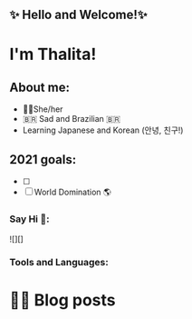 ## ✨ Hello and Welcome!✨  
# I'm Thalita!
## About me:

- 🧍‍♀️She/her
- :brazil: Sad and Brazilian :brazil:
- Learning Japanese and Korean (안녕, 친구!)



## 2021 goals:

- [ ]
- [ ] World Domination 🌎

### Say Hi 👋:
![][]

### Tools and Languages:



# 🐱‍💻 Blog posts
<!-- BLOG-POST-LIST:START -->
<!-- BLOG-POST-LIST:END -->

